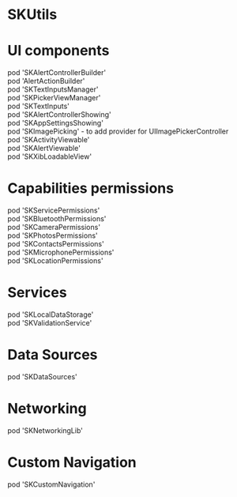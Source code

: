 # SKUtils  

# UI components  

pod 'SKAlertControllerBuilder'  
pod 'AlertActionBuilder'  
pod 'SKTextInputsManager'  
pod 'SKPickerViewManager'  
pod 'SKTextInputs'  
pod 'SKAlertControllerShowing'  
pod 'SKAppSettingsShowing'  
pod 'SKImagePicking' - to add provider for UIImagePickerController  
pod 'SKActivityViewable'  
pod 'SKAlertViewable'  
pod 'SKXibLoadableView'  

# Capabilities permissions  

pod 'SKServicePermissions'  
pod 'SKBluetoothPermissions'  
pod 'SKCameraPermissions'  
pod 'SKPhotosPermissions'  
pod 'SKContactsPermissions'  
pod 'SKMicrophonePermissions'  
pod 'SKLocationPermissions'  

# Services  

pod 'SKLocalDataStorage'  
pod 'SKValidationService'  

# Data Sources  

pod 'SKDataSources'  

# Networking  

pod 'SKNetworkingLib'  

# Custom Navigation

pod 'SKCustomNavigation'
